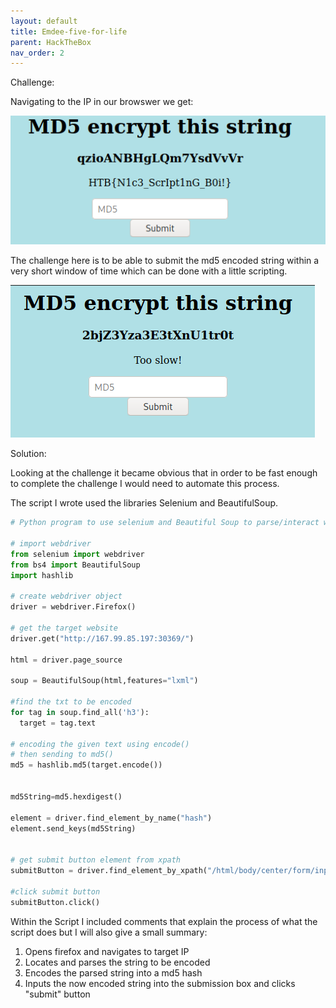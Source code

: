 ```yaml
---
layout: default
title: Emdee-five-for-life
parent: HackTheBox
nav_order: 2
---
```

Challenge:

Navigating to the IP in our browswer we get:


![](flag-embeed.PNG)

The challenge here is to be able to submit the md5 encoded string within a very short window of time which can be done with a little scripting.

![](noflag-embeed.PNG)



Solution:

Looking at the challenge it became obvious that in order to be fast enough to complete the challenge I would need to automate this process.

The script I wrote used the libraries Selenium and BeautifulSoup.

```python
# Python program to use selenium and Beautiful Soup to parse/interact with web page

# import webdriver 
from selenium import webdriver 
from bs4 import BeautifulSoup
import hashlib

# create webdriver object 
driver = webdriver.Firefox() 

# get the target website
driver.get("http://167.99.85.197:30369/") 

html = driver.page_source

soup = BeautifulSoup(html,features="lxml")

#find the txt to be encoded
for tag in soup.find_all('h3'):
  target = tag.text

# encoding the given text using encode() 
# then sending to md5() 
md5 = hashlib.md5(target.encode()) 


md5String=md5.hexdigest()

element = driver.find_element_by_name("hash")
element.send_keys(md5String)


# get submit button element from xpath
submitButton = driver.find_element_by_xpath("/html/body/center/form/input[2]") 

#click submit button
submitButton.click()
```


Within the Script I included comments that explain the process of what the script does but I will also give a small summary:



1. Opens firefox and navigates to target IP
2. Locates and parses the string to be encoded
3. Encodes the parsed string into a md5 hash
4. Inputs the now encoded string into the submission box and clicks "submit" button
